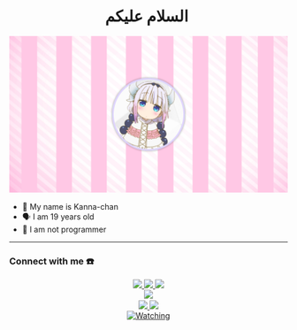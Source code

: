 <h1 align="center">السلام عليكم <img src="https://user-images.githubusercontent.com/1303154/88677602-1635ba80-d120-11ea-84d8-d263ba5fc3c0.gif" width="40px" alt=""><br></h1>
<p align="center">
  <img src="https://raw.githubusercontent.com/irham01/HOHO/main/kanna/825755.jpg" />
</p>

<p align="center">

- 👼 My name is Kanna-chan 
- 🗣️ I am 19 years old 
- 🔭 I am not programmer

</p>

------
### Connect with me ☎️
<p align="center">
  <a href="https://instagram.com/kael_bot"><img src="https://img.shields.io/badge/Instagram-E4405F?style=for-the-badge&logo=instagram&logoColor=white"/> 
  <a href="https://wa.me/6285601517617"><img src="https://img.shields.io/badge/WhatsApp-25D366?style=for-the-badge&logo=whatsapp&logoColor=white" />
  <a href="https://t.me/irkham_1"><img src="https://img.shields.io/badge/Telegram-%230088cc.svg?&style=for-the-badge&logo=telegram&logoColor=white" /> <br>
  <a href="https://www.youtube.com/channel/UCqfsqGdleLAxtJ71COubRRQ/featured"><img src="https://img.shields.io/badge/YouTube-Kanna Chan-ff0000?style=for-the-badge&logo=youtube&logoColor=ff0000&link=https://youtube.com/channel/UCdzWwbApjkyODby7_MoRYlA" /><br>
  <a name=Kanna-Chan&label=VIEWS&style=flat-square&color=orange" />
  <a href="https://github.com/irham01"><img src="https://img.shields.io/badge/-GitHub-black?style=flat-square&logo=github" /> 
  <a href="https://www.youtube.com/channel/UCqfsqGdleLAxtJ71COubRRQ/featured"><img src="https://img.shields.io/youtube/channel/subscribers/UCdzWwbApjkyODby7_MoRYlA?style=social" /> <br>
  <a href="https://komarev.com/ghpvc/?username=Kanna-Chan&color=blue&style=flat-square&label=Profile+Views"><img title="Watching" src="https://komarev.com/ghpvc/?username=Kanna-Chan&color=blue&style=flat-square&label=Profile+View"></a>
</p>

</details>
